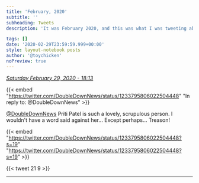 ```yaml
---
title: 'February, 2020'
subtitle: ''
subheading: Tweets
description: 'It was February 2020, and this was what I was tweeting about...'

tags: []
date: '2020-02-29T23:59:59.999+00:00'
style: layout-notebook posts
author: '@toychicken'
noPreview: true
---
```


<p><a id="1233817575047430150" href="#1233817575047430150"><em title="2020-02-29T18:13:27.000+00:00">Saturday February 29, 2020 - 18:13</em></a></p>
      
{{< embed "https://twitter.com/DoubleDownNews/status/1233795806022504448" "In reply to: @DoubleDownNews" >}}


[@DoubleDownNews](https://twitter.com/@DoubleDownNews)  Priti Patel is such a lovely, scrupulous person. I wouldn't have a word said against her... Except perhaps... Treason!



{{< embed "https://twitter.com/DoubleDownNews/status/1233795806022504448?s=19" "https://twitter.com/DoubleDownNews/status/1233795806022504448?s=19" >}}


{{< tweet 21 9 >}}

---
